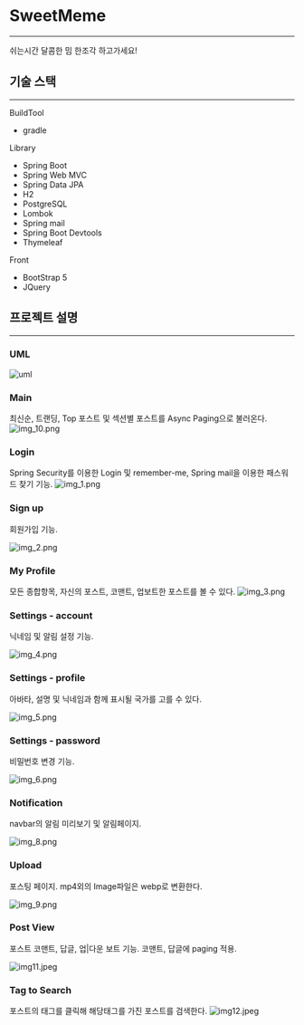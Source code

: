 # SweetMeme

-------------------

쉬는시간 달콤한 밈 한조각 하고가세요!

## 기술 스택

-------------------
BuildTool
* gradle

Library
* Spring Boot
* Spring Web MVC
* Spring Data JPA
* H2
* PostgreSQL
* Lombok
* Spring mail
* Spring Boot Devtools
* Thymeleaf

Front 
* BootStrap 5
* JQuery

## 프로젝트 설명

---------------------



### UML
![uml](readMeRes/comment.png)

### Main
최신순, 트랜딩, Top 포스트 및 섹션별 포스트를 Async Paging으로 불러온다.
![img_10.png](readMeRes/img_10.png)

### Login
Spring Security를 이용한 Login 및 remember-me, Spring mail을 이용한 패스워드 찾기 기능.
![img_1.png](readMeRes/img_1.png)

### Sign up
회원가입 기능.

![img_2.png](readMeRes/img_2.png)

### My Profile
모든 종합항목, 자신의 포스트, 코맨트, 업보트한 포스트를 볼 수 있다.
![img_3.png](readMeRes/img_3.png)

### Settings - account
닉네임 및 알림 설정 기능.

![img_4.png](readMeRes/img_4.png)

### Settings - profile
아바타, 설명 및 닉네임과 함께 표시될 국가를 고를 수 있다.

![img_5.png](readMeRes/img_5.png)

### Settings - password
비밀번호 변경 기능.

![img_6.png](readMeRes/img_6.png)

### Notification
navbar의 알림 미리보기 및 알림페이지.

![img_8.png](readMeRes/img_8.png)

### Upload
포스팅 페이지. mp4외의 Image파일은 webp로 변환한다.

![img_9.png](readMeRes/img_9.png)

### Post View
포스트 코맨트, 답글, 업|다운 보트 기능. 코맨트, 답글에 paging 적용.    

![img11.jpeg](readMeRes/img11.jpeg)

### Tag to Search
포스트의 태그를 클릭해 해당태그를 가진 포스트를 검색한다.
![img12.jpeg](readMeRes/img12.jpeg)